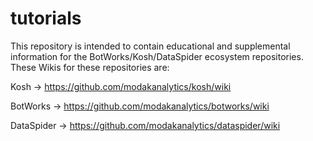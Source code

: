 # tutorials

This repository is intended to contain educational and supplemental information for the BotWorks/Kosh/DataSpider ecosystem repositories.  These Wikis for these repositories are:

Kosh -> https://github.com/modakanalytics/kosh/wiki

BotWorks -> https://github.com/modakanalytics/botworks/wiki

DataSpider -> https://github.com/modakanalytics/dataspider/wiki


